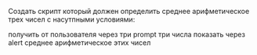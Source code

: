Создать скрипт который должен определить среднее арифметическое трех чисел с насутпными условиями:

получить от пользователя через три prompt три числа
показать через alert среднее арифметическое этих чисел